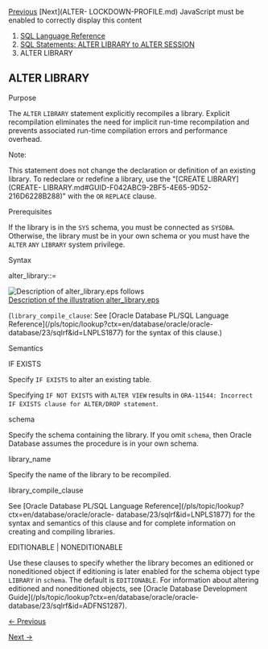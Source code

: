 [Previous](SQL-Statements-ALTER-LIBRARY-to-ALTER-SESSION.md) [Next](ALTER-
LOCKDOWN-PROFILE.md) JavaScript must be enabled to correctly display this
content

  1. [SQL Language Reference ](index.md)
  2. [ SQL Statements: ALTER LIBRARY to ALTER SESSION](SQL-Statements-ALTER-LIBRARY-to-ALTER-SESSION.md)
  3. ALTER LIBRARY

## ALTER LIBRARY

Purpose

The `ALTER` `LIBRARY` statement explicitly recompiles a library. Explicit
recompilation eliminates the need for implicit run-time recompilation and
prevents associated run-time compilation errors and performance overhead.

Note:

This statement does not change the declaration or definition of an existing
library. To redeclare or redefine a library, use the "[CREATE LIBRARY](CREATE-
LIBRARY.md#GUID-F042ABC9-2BF5-4E65-9D52-216D6228B288)" with the `OR`
`REPLACE` clause.

Prerequisites

If the library is in the `SYS` schema, you must be connected as `SYSDBA`.
Otherwise, the library must be in your own schema or you must have the `ALTER`
`ANY` `LIBRARY` system privilege.

Syntax

alter_library::=

![Description of alter_library.eps
follows](https://docs.oracle.com/en/database/oracle/oracle-database/23/sqlrf/img/alter_library.gif)  
[Description of the illustration
alter_library.eps](img_text/alter_library.md)

(`library_compile_clause`: See [Oracle Database PL/SQL Language
Reference](/pls/topic/lookup?ctx=en/database/oracle/oracle-
database/23/sqlrf&id=LNPLS1877) for the syntax of this clause.)

Semantics

IF EXISTS

Specify `IF EXISTS` to alter an existing table.

Specifying `IF NOT EXISTS` with `ALTER VIEW` results in `ORA-11544: Incorrect
IF EXISTS clause for ALTER/DROP statement`.

schema

Specify the schema containing the library. If you omit `schema`, then Oracle
Database assumes the procedure is in your own schema.

library_name

Specify the name of the library to be recompiled.

library_compile_clause

See [Oracle Database PL/SQL Language
Reference](/pls/topic/lookup?ctx=en/database/oracle/oracle-
database/23/sqlrf&id=LNPLS1877) for the syntax and semantics of this clause
and for complete information on creating and compiling libraries.

EDITIONABLE | NONEDITIONABLE

Use these clauses to specify whether the library becomes an editioned or
noneditioned object if editioning is later enabled for the schema object type
`LIBRARY` in `schema`. The default is `EDITIONABLE`. For information about
altering editioned and noneditioned objects, see [Oracle Database Development
Guide](/pls/topic/lookup?ctx=en/database/oracle/oracle-
database/23/sqlrf&id=ADFNS1287).


[← Previous](SQL-Statements-ALTER-LIBRARY-to-ALTER-SESSION.md)

[Next →](ALTER-LOCKDOWN-PROFILE.md)
